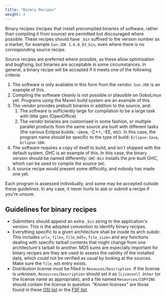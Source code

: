 ```yaml
---
title: "Binary Recipes"
weight: 4
---
```


Binary recipes (recipes that install precompiled binaries of software, rather
than compiling it from source) are permitted but discouraged where possible.
These recipes should have `_bin` suffixed to the version number as a marker, for
example `Sun-JDK 1.6.0_03_bin`, even where there is no corresponding source
recipe.

Source recipes are preferred where possible, as these allow optimisation and
bugfixing, but binaries are acceptable in some circumstances. In general, a
binary recipe will be accepted if it meets one of the following criteria:

1.  The software is only available in this form from the vendor. `Sun-JDK` is an
    example of this.
2.  Compiling the software cleanly is not possible or plausible on GoboLinux
    yet. Programs using the Maven build system are an example of this.
3.  The vendor provides prebuilt binaries in addition to the source, and:
    1.  The software is sufficiently large for compilation to be a large task
        with little gain (OpenOffice)
    2.  The vendor binaries are customised in some fashion, or multiple parallel
        products from the same source are built with different tasks (the
        various Eclipse builds: -Java, -C++, -EE, etc). In this case, the
        program name should be specific to the type of build: `Eclipse-Java`,
        `Eclipse-SDK`.
4.  The software requires a copy of itself to build, and isn't shipped with the
    default system. GHC is an example of this. In this case, the binary version
    should be named differently: `GHC-Bin` installs the pre-built GHC, which can
    be used to compile the source `GHC`.
5.  A source recipe would present some difficulty, and nobody has made one yet.

Each program is assessed individually, and some may be accepted outside these
guidelines. In any case, it never hurts to ask or submit a recipe if you're
unsure.

## Guidelines for binary recipes

-   Submitters should append an extra `_bin` string to the application's
    version. This is the adopted convention to identify binary recipes.
-   Everything specific to a given architecture shall be inside its arch subdir.
    This includes `url=`, `file=`, `file_md5=`, `file_size=` and any functions
    dealing with specific tarball contents that might change from one
    architecture's tarball to another. MD5 sums are especially important for
    binary recipes are they are used to assess the validity of the installed
    data, which could not be verified as usual by looking at the sources. Make
    sure the `file_md5` entry exists.
-   Distribution license must be filled in `Resouces/Description`. If the
    license is unknown, `Resources/Description` should set it as
    `[License\] Other` (or the license name as appropriate), and a file named
    `Resources/COPYING` should contain the license in question. "Known licenses"
    are those found in these
    [OSI list](http://www.opensource.org/licenses/alphabetical) or the
    [FSF list](http://www.fsf.org/licensing/licenses/).
